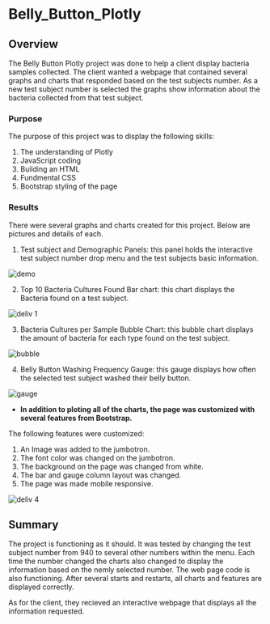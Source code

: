 # Belly_Button_Plotly
## Overview
The Belly Button Plotly project was done to help a client display bacteria samples collected. The client wanted a webpage that contained several graphs
and charts that responded based on the test subjects number. As a new test subject number is selected the graphs show information about the bacteria collected from that test subject. 

### Purpose
The purpose of this project was to display the following skills:
1. The understanding of Plotly
2. JavaScript coding
3. Building an HTML 
4. Fundmental CSS 
5. Bootstrap styling of the page

### Results
There were several graphs and charts created for this project. Below are pictures and details of each.
1. Test subject and Demographic Panels: this panel holds the interactive test subject number drop menu and the test subjects basic information. 

![demo](https://user-images.githubusercontent.com/105830665/195492119-484309aa-f17a-4ff6-a45a-ff9863d018e8.png)

2. Top 10 Bacteria Cultures Found Bar chart: this chart displays the Bacteria found on a test subject. 

![deliv 1](https://user-images.githubusercontent.com/105830665/195492169-42a650ef-3c39-4457-b520-1c3705e269c5.png)

3. Bacteria Cultures per Sample Bubble Chart: this bubble chart displays the amount of bacteria for each type found on the test subject.

![bubble](https://user-images.githubusercontent.com/105830665/195492361-6fdf952f-fb14-430d-b3d7-dbc17e8fb65f.png)

4. Belly Button Washing Frequency Gauge: this gauge displays how often the selected test subject washed their belly button.

![gauge](https://user-images.githubusercontent.com/105830665/195492535-ecf53dae-0d21-4e3a-b3e2-3fd3d6525205.png)

- **In addition to ploting all of the charts, the page was customized with several features from Bootstrap.** 

The following features were customized:
1. An Image was added to the jumbotron.
2. The font color was changed on the jumbotron.
3. The background on the page was changed from white.
4. The bar and gauge column layout was changed.
5. The page was made mobile responsive.

![deliv 4](https://user-images.githubusercontent.com/105830665/195493066-02b597fc-3118-4ff3-b551-4c81ab3532f7.png)

## Summary
The project is functioning as it should. It was tested by changing the test subject number from 940 to several other numbers within the menu. Each time the number changed the charts also changed to display the information based on the nemly selected number. The web page code is also functioning. After several starts and restarts, all charts and features are displayed correctly. 

As for the client, they recieved an interactive webpage that displays all the information requested. 